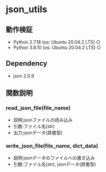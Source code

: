 # json_utils
## 動作検証
- Python 2.7.18 (os: Ubuntu 20.04.2 LTS) ○
- Python 3.8.10 (os: Ubuntu 20.04.2 LTS) ○

## Dependency
- json 2.0.9

## 関数説明
### read_json_file(file_name)
- 説明:jsonファイルの読み込み
- 引数:ファイル名(str)
- 出力:jsonデータ(辞書型)

### write_json_file(file_name, dict_data)
- 説明:jsonデータのファイルへの書き込み
- 引数:ファイル名(str), jsonデータ(辞書型)
